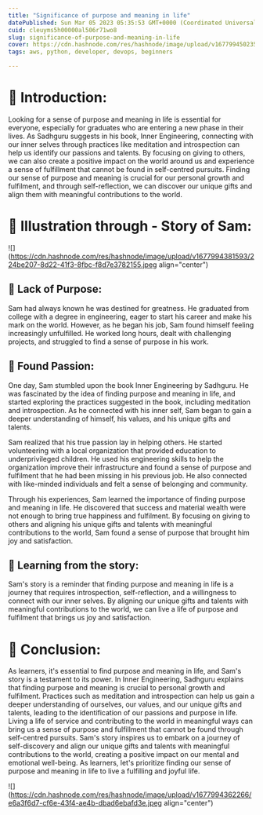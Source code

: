 ```yaml
---
title: "Significance of purpose and meaning in life"
datePublished: Sun Mar 05 2023 05:35:53 GMT+0000 (Coordinated Universal Time)
cuid: cleuyms5h00000al506r71wo8
slug: significance-of-purpose-and-meaning-in-life
cover: https://cdn.hashnode.com/res/hashnode/image/upload/v1677994502350/923f903d-ac0f-4985-aa0e-4eaedf60e7d1.jpeg
tags: aws, python, developer, devops, beginners

---
```


# **📍 Introduction:**

Looking for a sense of purpose and meaning in life is essential for everyone, especially for graduates who are entering a new phase in their lives. As Sadhguru suggests in his book, Inner Engineering, connecting with our inner selves through practices like meditation and introspection can help us identify our passions and talents. By focusing on giving to others, we can also create a positive impact on the world around us and experience a sense of fulfillment that cannot be found in self-centred pursuits. Finding our sense of purpose and meaning is crucial for our personal growth and fulfilment, and through self-reflection, we can discover our unique gifts and align them with meaningful contributions to the world.

# **📍 Illustration through - Story of Sam:**

![](https://cdn.hashnode.com/res/hashnode/image/upload/v1677994381593/224be207-8d22-41f3-8fbc-f8d7e3782155.jpeg align="center")

## **🔹 Lack of Purpose:**

Sam had always known he was destined for greatness. He graduated from college with a degree in engineering, eager to start his career and make his mark on the world. However, as he began his job, Sam found himself feeling increasingly unfulfilled. He worked long hours, dealt with challenging projects, and struggled to find a sense of purpose in his work.

## **🔹 Found Passion:**

One day, Sam stumbled upon the book Inner Engineering by Sadhguru. He was fascinated by the idea of finding purpose and meaning in life, and started exploring the practices suggested in the book, including meditation and introspection. As he connected with his inner self, Sam began to gain a deeper understanding of himself, his values, and his unique gifts and talents.

Sam realized that his true passion lay in helping others. He started volunteering with a local organization that provided education to underprivileged children. He used his engineering skills to help the organization improve their infrastructure and found a sense of purpose and fulfilment that he had been missing in his previous job. He also connected with like-minded individuals and felt a sense of belonging and community.

Through his experiences, Sam learned the importance of finding purpose and meaning in life. He discovered that success and material wealth were not enough to bring true happiness and fulfilment. By focusing on giving to others and aligning his unique gifts and talents with meaningful contributions to the world, Sam found a sense of purpose that brought him joy and satisfaction.

## **🔹 Learning from the story:**

Sam's story is a reminder that finding purpose and meaning in life is a journey that requires introspection, self-reflection, and a willingness to connect with our inner selves. By aligning our unique gifts and talents with meaningful contributions to the world, we can live a life of purpose and fulfilment that brings us joy and satisfaction.

# **📍 Conclusion:**

As learners, it's essential to find purpose and meaning in life, and Sam's story is a testament to its power. In Inner Engineering, Sadhguru explains that finding purpose and meaning is crucial to personal growth and fulfilment. Practices such as meditation and introspection can help us gain a deeper understanding of ourselves, our values, and our unique gifts and talents, leading to the identification of our passions and purpose in life. Living a life of service and contributing to the world in meaningful ways can bring us a sense of purpose and fulfillment that cannot be found through self-centred pursuits. Sam's story inspires us to embark on a journey of self-discovery and align our unique gifts and talents with meaningful contributions to the world, creating a positive impact on our mental and emotional well-being. As learners, let's prioritize finding our sense of purpose and meaning in life to live a fulfilling and joyful life.

![](https://cdn.hashnode.com/res/hashnode/image/upload/v1677994362266/e6a3f6d7-cf6e-43f4-ae4b-dbad6ebafd3e.jpeg align="center")